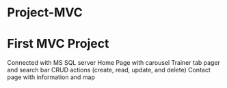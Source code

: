 # Project-MVC

# First MVC Project
Connected with MS SQL server
Home Page with carousel
Trainer tab pager and search bar
CRUD actions (create, read, update, and delete)
Contact page with information and map
